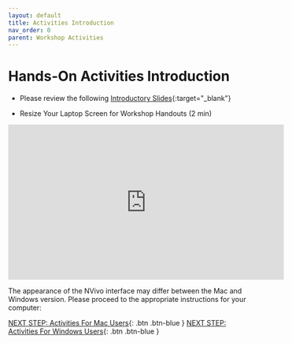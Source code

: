 ```yaml
---
layout: default
title: Activities Introduction
nav_order: 0
parent: Workshop Activities
---
```

# Hands-On Activities Introduction

- Please review the following [Introductory Slides](https://docs.google.com/presentation/d/1rqoqCInbDZALG_yzQbsiMCE_axgmI3e6f7kRXzhU6_E/edit#slide=id.p5){:target="_blank"}

- Resize Your Laptop Screen for Workshop Handouts (2 min)
<iframe width="560" height="315" src="https://www.youtube.com/embed/Igk5hZUfzN0" title="YouTube video player" frameborder="0" allow="accelerometer; autoplay; clipboard-write; encrypted-media; gyroscope; picture-in-picture" allowfullscreen></iframe>

The appearance of the NVivo interface may differ between the Mac and Windows version. Please proceed to the appropriate instructions for your computer:

[NEXT STEP: Activities For Mac Users](activities-mac.html){: .btn .btn-blue }
[NEXT STEP: Activities For Windows Users](activities-windows.html){: .btn .btn-blue }
